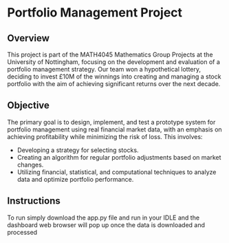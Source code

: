 # Portfolio Management Project

## Overview

This project is part of the MATH4045 Mathematics Group Projects at the University of Nottingham, focusing on the development and evaluation of a portfolio management strategy. Our team won a hypothetical lottery, deciding to invest £10M of the winnings into creating and managing a stock portfolio with the aim of achieving significant returns over the next decade.

## Objective

The primary goal is to design, implement, and test a prototype system for portfolio management using real financial market data, with an emphasis on achieving profitability while minimizing the risk of loss. This involves:

- Developing a strategy for selecting stocks.
- Creating an algorithm for regular portfolio adjustments based on market changes.
- Utilizing financial, statistical, and computational techniques to analyze data and optimize portfolio performance.

## Instructions

To run simply download the app.py file and run in your IDLE and the dashboard web browser will pop up once the data is downloaded and processed
